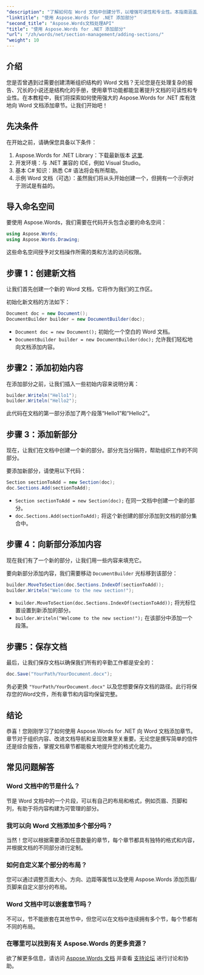 ```yaml
---
"description": "了解如何在 Word 文档中创建分节，以增强可读性和专业性。本指南涵盖从初始化文档到保存工作的所有内容。"
"linktitle": "使用 Aspose.Words for .NET 添加部分"
"second_title": "Aspose.Words文档处理API"
"title": "使用 Aspose.Words for .NET 添加部分"
"url": "/zh/words/net/section-management/adding-sections/"
"weight": 10
---
```


## 介绍

您是否曾遇到过需要创建清晰组织结构的 Word 文档？无论您是在处理复杂的报告、冗长的小说还是结构化的手册，使用章节功能都能显著提升文档的可读性和专业性。在本教程中，我们将探索如何使用强大的 Aspose.Words for .NET 库有效地向 Word 文档添加章节。让我们开始吧！

## 先决条件

在开始之前，请确保您具备以下条件：

1. Aspose.Words for .NET Library：下载最新版本 [这里](https://releases。aspose.com/words/net/).
2. 开发环境：与 .NET 兼容的 IDE，例如 Visual Studio。
3. 基本 C# 知识：熟悉 C# 语法将会有所帮助。
4. 示例 Word 文档（可选）：虽然我们将从头开始创建一个，但拥有一个示例对于测试是有益的。

## 导入命名空间

要使用 Aspose.Words，我们需要在代码开头包含必要的命名空间：

```csharp
using Aspose.Words;
using Aspose.Words.Drawing;
```

这些命名空间授予对文档操作所需的类和方法的访问权限。

## 步骤 1：创建新文档

让我们首先创建一个新的 Word 文档，它将作为我们的工作区。

初始化新文档的方法如下：

```csharp
Document doc = new Document();
DocumentBuilder builder = new DocumentBuilder(doc);
```

- `Document doc = new Document();` 初始化一个空白的 Word 文档。
- `DocumentBuilder builder = new DocumentBuilder(doc);` 允许我们轻松地向文档添加内容。

## 步骤2：添加初始内容

在添加部分之前，让我们插入一些初始内容来说明分离：

```csharp
builder.Writeln("Hello1");
builder.Writeln("Hello2");
```

此代码在文档的第一部分添加了两个段落“Hello1”和“Hello2”。

## 步骤 3：添加新部分

现在，让我们在文档中创建一个新的部分。部分充当分隔符，帮助组织工作的不同部分。

要添加新部分，请使用以下代码：

```csharp
Section sectionToAdd = new Section(doc);
doc.Sections.Add(sectionToAdd);
```

- `Section sectionToAdd = new Section(doc);` 在同一文档中创建一个新的部分。
- `doc.Sections.Add(sectionToAdd);` 将这个新创建的部分添加到文档的部分集合中。

## 步骤 4：向新部分添加内容

现在我们有了一个新的部分，让我们用一些内容来填充它。 

要向新部分添加内容，我们需要移动 `DocumentBuilder` 光标移到该部分：

```csharp
builder.MoveToSection(doc.Sections.IndexOf(sectionToAdd));
builder.Writeln("Welcome to the new section!");
```

- `builder.MoveToSection(doc.Sections.IndexOf(sectionToAdd));` 将光标位置设置到新添加的部分。
- `builder.Writeln("Welcome to the new section!");` 在该部分中添加一个段落。

## 步骤5：保存文档

最后，让我们保存文档以确保我们所有的辛勤工作都是安全的：

```csharp
doc.Save("YourPath/YourDocument.docx");
```

务必更换 `"YourPath/YourDocument.docx"` 以及您想要保存文档的路径。此行将保存您的Word文件，所有章节和内容均保留完整。

## 结论

恭喜！您刚刚学习了如何使用 Aspose.Words for .NET 向 Word 文档添加章节。章节对于组织内容、改进文档导航和呈现效果至关重要。无论您是撰写简单的信件还是综合报告，掌握文档章节都能极大地提升您的格式化能力。 

## 常见问题解答

### Word 文档中的节是什么？

节是 Word 文档中的一个片段，可以有自己的布局和格式，例如页眉、页脚和列，有助于将内容构建为可管理的部分。

### 我可以向 Word 文档添加多个部分吗？

当然！您可以根据需要添加任意数量的章节，每个章节都具有独特的格式和内容，并根据文档的不同部分进行定制。

### 如何自定义某个部分的布局？

您可以通过调整页面大小、方向、边距等属性以及使用 Aspose.Words 添加页眉/页脚来自定义部分的布局。

### Word 文档中可以嵌套章节吗？

不可以，节不能嵌套在其他节中，但您可以在文档中连续拥有多个节，每个节都有不同的布局。

### 在哪里可以找到有关 Aspose.Words 的更多资源？

欲了解更多信息，请访问 [Aspose.Words 文档](https://reference.aspose.com/words/net/) 并查看 [支持论坛](https://forum.aspose.com/c/words/8) 进行讨论和协助。
